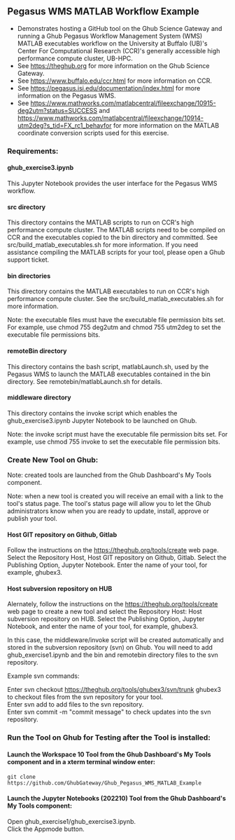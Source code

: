 ## Pegasus WMS MATLAB Workflow Example

- Demonstrates hosting a GitHub tool on the Ghub Science Gateway and running a Ghub Pegasus Workflow Management System (WMS) MATLAB executables workflow on the University at Buffalo (UB)'s Center For Computational Research (CCR)'s generally accessible high performance compute cluster, UB-HPC.
- See https://theghub.org for more information on the Ghub Science Gateway.<br /> 
- See https://www.buffalo.edu/ccr.html for more information on CCR.<br />
- See https://pegasus.isi.edu/documentation/index.html for more information on the Pegasus WMS.<br /> 
- See https://www.mathworks.com/matlabcentral/fileexchange/10915-deg2utm?status=SUCCESS and https://www.mathworks.com/matlabcentral/fileexchange/10914-utm2deg?s_tid=FX_rc1_behavfor for more information on the MATLAB coordinate conversion scripts used for this exercise.

### Requirements:

#### ghub_exercise3.ipynb

This Jupyter Notebook provides the user interface for the Pegasus WMS workflow.

#### src directory

This directory contains the MATLAB scripts to run on CCR's high performance compute cluster. The MATLAB scripts need to be compiled on CCR and the executables copied to the bin directory and committed. See src/build_matlab_executables.sh for more information. If you need assistance compiling the MATLAB scripts for your tool, please open a Ghub support ticket.

#### bin directories

This directory contains the MATLAB executables to run on CCR's high performance compute cluster. See the src/build_matlab_executables.sh for more information.

Note: the executable files must have the executable file permission bits set. For example, use chmod 755 deg2utm and chmod 755 utm2deg to set the executable file permissions bits.

#### remoteBin directory

This directory contains the bash script, matlabLaunch.sh, used by the Pegasus WMS to launch the MATLAB executables contained in the bin directory. See remotebin/matlabLaunch.sh for details. 

#### middleware directory

This directory contains the invoke script which enables the ghub_exercise3.ipynb Jupyter Notebook to be launched on Ghub.

Note: the invoke script must have the executable file permission bits set. For example, use chmod 755 invoke to set the executable file permission bits.

### Create New Tool on Ghub:

Note: created tools are launched from the Ghub Dashboard's My Tools component.

Note: when a new tool is created you will receive an email with a link to the tool's status page. The tool's status page will allow you to let the Ghub administrators know when you are ready to update, install, approve or publish your tool.

#### Host GIT repository on Github, Gitlab

Follow the instructions on the https://theghub.org/tools/create web page. Select the Repository Host, Host GIT repository on Github, Gitlab. Select the Publishing Option, Jupyter Notebook. Enter the name of your tool, for example, ghubex3.

#### Host subversion repository on HUB

Alernately, follow the instructions on the https://theghub.org/tools/create web page to create a new tool and select the Repository Host: Host subversion repository on HUB. Select the Publishing Option, Jupyter Notebook, and enter the name of your tool, for example, ghubex3.

In this case, the middleware/invoke script will be created automatically and stored in the subversion repository (svn) on Ghub. You will need to add ghub_exercise1.ipynb and the bin and remotebin directory files to the svn repository.

Example svn commands:

Enter svn checkout https://theghub.org/tools/ghubex3/svn/trunk ghubex3 to checkout files from the svn repository for your tool.<br />
Enter svn add <filename> to add files to the svn repository.<br />
Enter svn commit -m "commit message" to check updates into the svn repository.<br />

### Run the Tool on Ghub for Testing after the Tool is installed:

#### Launch the Workspace 10 Tool from the Ghub Dashboard's My Tools component and in a xterm terminal window enter:<br />

```
git clone https://github.com/GhubGateway/Ghub_Pegasus_WMS_MATLAB_Example
```
#### Launch the Jupyter Notebooks (202210) Tool from the Ghub Dashboard's My Tools component:<br />

Open ghub_exercise1/ghub_exercise3.ipynb.<br />
Click the Appmode button.<br />
